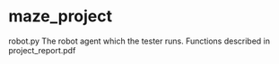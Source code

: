 # maze_project

robot.py
The robot agent which the tester runs. Functions described in project_report.pdf
